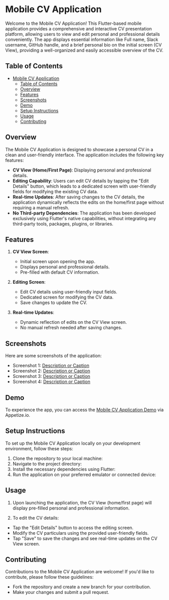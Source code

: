 # Mobile CV Application

Welcome to the Mobile CV Application! This Flutter-based mobile application provides a comprehensive and interactive CV presentation platform, allowing users to view and edit personal and professional details conveniently. The app displays essential information like Full name, Slack username, GitHub handle, and a brief personal bio on the initial screen (CV View), providing a well-organized and easily accessible overview of the CV.

## Table of Contents

- [Mobile CV Application](#mobile-cv-application)
  - [Table of Contents](#table-of-contents)
  - [Overview](#overview)
  - [Features](#features)
  - [Screenshots](#screenshots)
  - [Demo](#demo)
  - [Setup Instructions](#setup-instructions)
  - [Usage](#usage)
  - [Contributing](#contributing)

## Overview

The Mobile CV Application is designed to showcase a personal CV in a clean and user-friendly interface. The application includes the following key features:

- **CV View (Home/First Page)**: Displaying personal and professional details.
- **Editing Capability**: Users can edit CV details by tapping the "Edit Details" button, which leads to a dedicated screen with user-friendly fields for modifying the existing CV data.
- **Real-time Updates**: After saving changes to the CV details, the application dynamically reflects the edits on the home/first page without requiring a manual refresh.
- **No Third-party Dependencies**: The application has been developed exclusively using Flutter's native capabilities, without integrating any third-party tools, packages, plugins, or libraries.

## Features

1. **CV View Screen**:
   - Initial screen upon opening the app.
   - Displays personal and professional details.
   - Pre-filled with default CV information.

2. **Editing Screen**:
   - Edit CV details using user-friendly input fields.
   - Dedicated screen for modifying the CV data.
   - Save changes to update the CV.

3. **Real-time Updates**:
   - Dynamic reflection of edits on the CV View screen.
   - No manual refresh needed after saving changes.

## Screenshots

Here are some screenshots of the application:

- Screenshot 1: [Description or Caption](assets/png/screenshot1.PNG)
- Screenshot 2: [Description or Caption](assets/png/screenshot2.PNG)
- Screenshot 3: [Description or Caption](assets/png/screenshot3.PNG)
- Screenshot 4: [Description or Caption](assets/png/screenshot4.PNG)

## Demo

To experience the app, you can access the [Mobile CV Application Demo](appetize.io-link-here) via Appetize.io.

## Setup Instructions

To set up the Mobile CV Application locally on your development environment, follow these steps:

1. Clone the repository to your local machine:
2. Navigate to the project directory:
3. Install the necessary dependencies using Flutter:
4. Run the application on your preferred emulator or connected device:

## Usage

1. Upon launching the application, the CV View (home/first page) will display pre-filled personal and professional information.

2. To edit the CV details:
- Tap the "Edit Details" button to access the editing screen.
- Modify the CV particulars using the provided user-friendly fields.
- Tap "Save" to save the changes and see real-time updates on the CV View screen.

## Contributing

Contributions to the Mobile CV Application are welcome! If you'd like to contribute, please follow these guidelines:
- Fork the repository and create a new branch for your contribution.
- Make your changes and submit a pull request.


